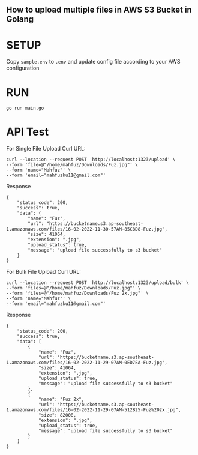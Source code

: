 ## How to upload multiple files in AWS S3 Bucket in Golang

# SETUP

Copy `sample.env` to `.env` and update config file according to your AWS configuration

# RUN

`go run main.go`

# API Test
For Single File Upload Curl URL:
```
curl --location --request POST 'http://localhost:1323/upload' \
--form 'file=@"/home/mahfuz/Downloads/Fuz.jpg"' \
--form 'name="Mahfuz"' \
--form 'email="mahfuzku11@gmail.com"'
```

Response
```
{
    "status_code": 200,
    "success": true,
    "data": {
        "name": "Fuz",
        "url": "https://bucketname.s3.ap-southeast-1.amazonaws.com/files/16-02-2022-11-30-57AM-85C8D8-Fuz.jpg",
        "size": 41064,
        "extension": ".jpg",
        "upload_status": true,
        "message": "upload file successfully to s3 bucket"
    }
}
```

For Bulk File Upload Curl URL:
```
curl --location --request POST 'http://localhost:1323/upload/bulk' \
--form 'files=@"/home/mahfuz/Downloads/Fuz.jpg"' \
--form 'files=@"/home/mahfuz/Downloads/Fuz 2x.jpg"' \
--form 'name="Mahfuz"' \
--form 'email="mahfuzku11@gmail.com"'
```

Response
```
{
    "status_code": 200,
    "success": true,
    "data": [
        {
            "name": "Fuz",
            "url": "https://bucketname.s3.ap-southeast-1.amazonaws.com/files/16-02-2022-11-29-07AM-0ED7EA-Fuz.jpg",
            "size": 41064,
            "extension": ".jpg",
            "upload_status": true,
            "message": "upload file successfully to s3 bucket"
        },
        {
            "name": "Fuz 2x",
            "url": "https://bucketname.s3.ap-southeast-1.amazonaws.com/files/16-02-2022-11-29-07AM-512B25-Fuz%202x.jpg",
            "size": 82008,
            "extension": ".jpg",
            "upload_status": true,
            "message": "upload file successfully to s3 bucket"
        }
    ]
}
```